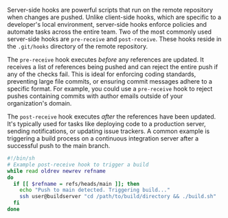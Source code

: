 Server-side hooks are powerful scripts that run on the remote repository when changes are pushed. Unlike client-side hooks, which are specific to a developer's local environment, server-side hooks enforce policies and automate tasks across the entire team. Two of the most commonly used server-side hooks are `pre-receive` and `post-receive`. These hooks reside in the `.git/hooks` directory of the remote repository.

The `pre-receive` hook executes _before_ any references are updated. It receives a list of references being pushed and can reject the entire push if any of the checks fail. This is ideal for enforcing coding standards, preventing large file commits, or ensuring commit messages adhere to a specific format. For example, you could use a `pre-receive` hook to reject pushes containing commits with author emails outside of your organization's domain.

The `post-receive` hook executes _after_ the references have been updated. It's typically used for tasks like deploying code to a production server, sending notifications, or updating issue trackers. A common example is triggering a build process on a continuous integration server after a successful push to the main branch.

```bash
#!/bin/sh
# Example post-receive hook to trigger a build
while read oldrev newrev refname
do
  if [[ $refname = refs/heads/main ]]; then
    echo "Push to main detected. Triggering build..."
    ssh user@buildserver "cd /path/to/build/directory && ./build.sh"
  fi
done
```